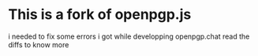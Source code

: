 # This is a fork of openpgp.js
i needed to fix some errors i got while developping openpgp.chat
read the diffs to know more